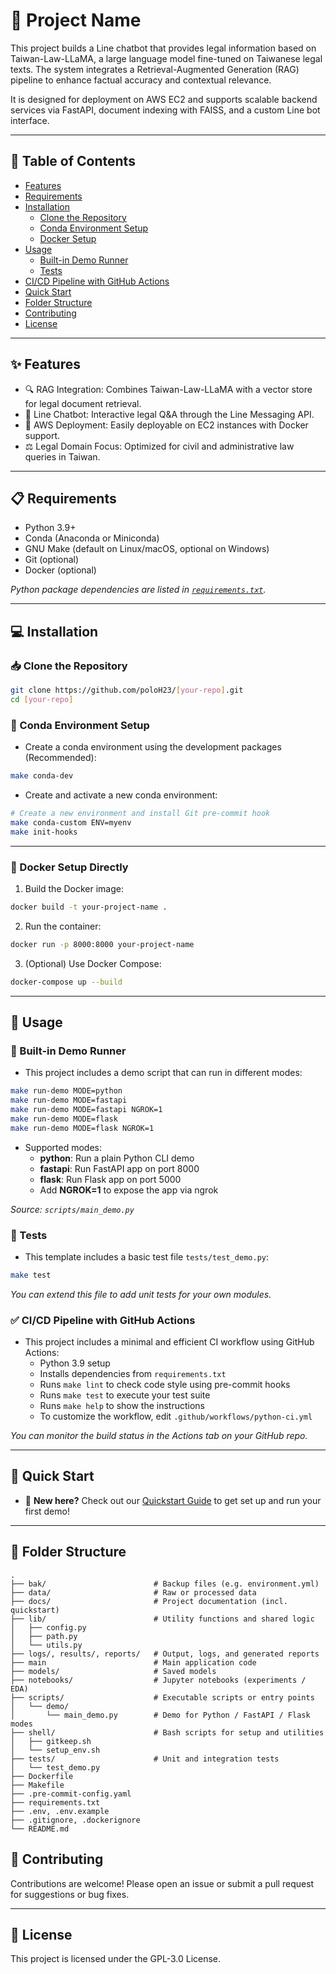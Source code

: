 # 📌 Project Name

This project builds a Line chatbot that provides legal information based on Taiwan-Law-LLaMA, a large language model fine-tuned on Taiwanese legal texts. The system integrates a Retrieval-Augmented Generation (RAG) pipeline to enhance factual accuracy and contextual relevance.

It is designed for deployment on AWS EC2 and supports scalable backend services via FastAPI, document indexing with FAISS, and a custom Line bot interface.

---

## 📝 Table of Contents

- [Features](#-features)
- [Requirements](#-requirements)
- [Installation](#-installation)
  - [Clone the Repository](#-clone-the-repository)
  - [Conda Environment Setup](#-conda-environment-setup)
  - [Docker Setup](#-docker-setup-directly)
- [Usage](#-usage)
  - [Built-in Demo Runner](#-built-in-demo-runner)
  - [Tests](#-tests)
- [CI/CD Pipeline with GitHub Actions](#-cicd-pipeline-with-gitHub-actions)
- [Quick Start](#-quick-start)
- [Folder Structure](#-folder-structure)
- [Contributing](#-contributing)
- [License](#-license)

---

## ✨ Features

- 🔍 RAG Integration: Combines Taiwan-Law-LLaMA with a vector store for legal document retrieval.
- 💬 Line Chatbot: Interactive legal Q&A through the Line Messaging API.
- 🚀 AWS Deployment: Easily deployable on EC2 instances with Docker support.
- ⚖️ Legal Domain Focus: Optimized for civil and administrative law queries in Taiwan.

---

## 📋 Requirements

- Python 3.9+
- Conda (Anaconda or Miniconda)
- GNU Make (default on Linux/macOS, optional on Windows)
- Git (optional)
- Docker (optional)

*Python package dependencies are listed in [`requirements.txt`](./requirements.txt).*

---

## 💻 Installation

### 📥 Clone the Repository

```bash
git clone https://github.com/poloH23/[your-repo].git
cd [your-repo]
```

### 🐍 Conda Environment Setup

* Create a conda environment using the development packages (Recommended):
```bash
make conda-dev
```

* Create and activate a new conda environment:
```bash
# Create a new environment and install Git pre-commit hook
make conda-custom ENV=myenv
make init-hooks
```

---

### 🐳 Docker Setup Directly

1. Build the Docker image:
```bash
docker build -t your-project-name .
```

2. Run the container:
```bash
docker run -p 8000:8000 your-project-name
```

3. (Optional) Use Docker Compose:
```bash
docker-compose up --build
```

---

## 🚀 Usage

### 🧪 Built-in Demo Runner

* This project includes a demo script that can run in different modes:

```bash
make run-demo MODE=python
make run-demo MODE=fastapi
make run-demo MODE=fastapi NGROK=1
make run-demo MODE=flask
make run-demo MODE=flask NGROK=1
```

* Supported modes:
  * **python**: Run a plain Python CLI demo
  * **fastapi**: Run FastAPI app on port 8000
  * **flask**: Run Flask app on port 5000
  * Add **NGROK=1** to expose the app via ngrok

*Source: `scripts/main_demo.py`*

### 🧪 Tests

* This template includes a basic test file `tests/test_demo.py`:

```bash
make test
```

*You can extend this file to add unit tests for your own modules.*

### ✅ CI/CD Pipeline with GitHub Actions

* This project includes a minimal and efficient CI workflow using GitHub Actions:
  * Python 3.9 setup
  * Installs dependencies from `requirements.txt`
  * Runs `make lint` to check code style using pre-commit hooks
  * Runs `make test` to execute your test suite
  * Runs `make help` to show the instructions
  * To customize the workflow, edit `.github/workflows/python-ci.yml`

*You can monitor the build status in the Actions tab on your GitHub repo.*

---

## 🎥 Quick Start

* 📘 **New here?** Check out our [Quickstart Guide](docs/quickstart.md) to get set up and run your first demo!

---

## 📁 Folder Structure

```text
.
├── bak/                        # Backup files (e.g. environment.yml)
├── data/                       # Raw or processed data
├── docs/                       # Project documentation (incl. quickstart)
├── lib/                        # Utility functions and shared logic
│   ├── config.py
│   ├── path.py
│   └── utils.py
├── logs/, results/, reports/   # Output, logs, and generated reports
├── main                        # Main application code
├── models/                     # Saved models
├── notebooks/                  # Jupyter notebooks (experiments / EDA)
├── scripts/                    # Executable scripts or entry points
│   └── demo/
│       └── main_demo.py        # Demo for Python / FastAPI / Flask modes
├── shell/                      # Bash scripts for setup and utilities
│   ├── gitkeep.sh
│   └── setup_env.sh
├── tests/                      # Unit and integration tests
│   └── test_demo.py
├── Dockerfile
├── Makefile
├── .pre-commit-config.yaml
├── requirements.txt
├── .env, .env.example
├── .gitignore, .dockerignore
└── README.md
```

## 🤝 Contributing

Contributions are welcome! Please open an issue or submit a pull request for suggestions or bug fixes.

---

## 📄 License

This project is licensed under the GPL-3.0 License.
